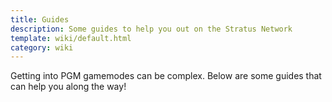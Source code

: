 ```yaml
---
title: Guides
description: Some guides to help you out on the Stratus Network
template: wiki/default.html
category: wiki
---
```


Getting into PGM gamemodes can be complex. Below are some guides that can help you along the way!
